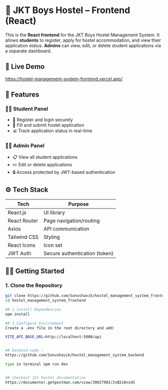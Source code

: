 # 🏨 JKT Boys Hostel – Frontend (React)

This is the **React frontend** for the JKT Boys Hostel Management System. It allows **students** to register, apply for hostel accommodation, and view their application status. **Admins** can view, edit, or delete student applications via a separate dashboard.


## 📸 Live Demo
https://hostel-management-system-frontend.vercel.app/

## 🚀 Features

### 👨‍🎓 Student Panel
- 🔐 Register and login securely
- 📝 Fill and submit hostel application
- 📊 Track application status in real-time

### 🧑‍💼 Admin Panel
- 📋 View all student applications
- ✏️ Edit or delete applications
- 🔒 Access protected by JWT-based authentication


## ⚙️ Tech Stack

| Tech         | Purpose                       |
|--------------|-------------------------------|
| React.js     | UI library                    |
| React Router | Page navigation/routing       |
| Axios        | API communication             |
| Tailwind CSS | Styling                       |
| React Icons  | Icon set                      |
| JWT Auth     | Secure authentication (token) |

## 🧑‍💻 Getting Started

### 1. Clone the Repository
```bash
git clone https://github.com/Sonushavik/hostel_management_system_frontend
cd hostel_management_system_frontend

## 2.install Dependencies
npm install

## 3.Configure Environment
Create a .env file in the root directory and add:

VITE_API_BASE_URL=http://localhost:5000/api


## backend-code :
https://github.com/Sonushavik/hostel_management_system_backend

type in terminal npm run dev


## checkout jkt hostel documentation
https://documenter.getpostman.com/view/39027982/2sB2x6nsUS



